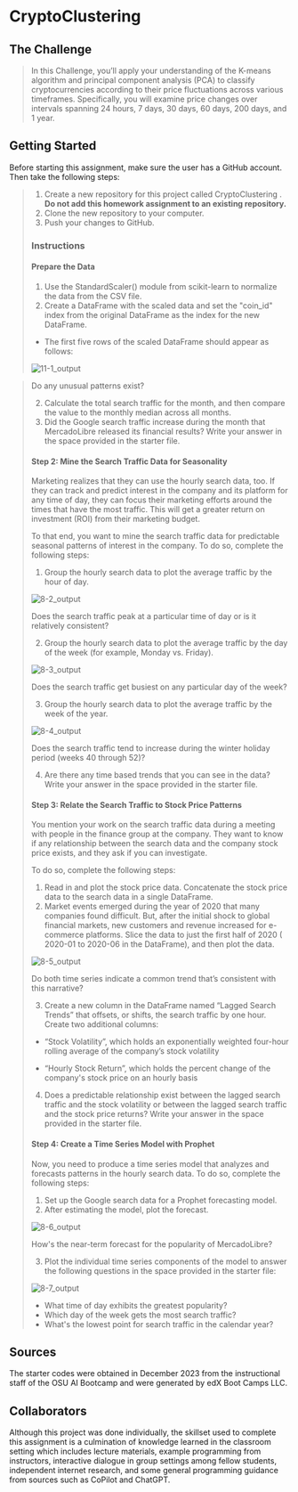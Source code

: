 # CryptoClustering
## The Challenge
>In this Challenge, you’ll apply your understanding of the K-means algorithm and
>principal component analysis (PCA) to classify cryptocurrencies according to
>their price fluctuations across various timeframes. Specifically, you will
>examine price changes over intervals spanning 24 hours, 7 days, 30 days,
>60 days, 200 days, and 1 year.


## Getting Started
Before starting this assignment, make sure the user has a GitHub account. Then
take the following steps:
>   1. Create a new repository for this project called CryptoClustering .
>   **Do not add this homework assignment to an existing repository.**
>   2. Clone the new repository to your computer.
>   3. Push your changes to GitHub.
>
>### Instructions
>#### Prepare the Data
>1. Use the StandardScaler() module from scikit-learn to normalize the data from
>the CSV file.
>2. Create a DataFrame with the scaled data and set the "coin_id" index from the
>original DataFrame as the index for the new DataFrame.
>-  The first five rows of the scaled DataFrame should appear as follows:
>
>![11-1_output](https://github.com/RAC-Git-Hub/CryptoClustering/blob/main/Resources/11-1_output.png?raw=true)



>
>Do any unusual patterns exist?
>
>   2. Calculate the total search traffic for the month, and then compare the
>   value to the monthly median across all months.
>   3. Did the Google search traffic increase during the month that MercadoLibre
>   released its financial results? Write your answer in the space provided in
>   the starter file.
>
>#### Step 2: Mine the Search Traffic Data for Seasonality
>Marketing realizes that they can use the hourly search data, too. If they
>can track and predict interest in the company and its platform for any time
>of day, they can focus their marketing efforts around the times that have
>the most traffic. This will get a greater return on investment (ROI) from
>their marketing budget.
>
>To that end, you want to mine the search traffic data for predictable seasonal
>patterns of interest in the company. To do so, complete the following steps:
>   1. Group the hourly search data to plot the average traffic by the hour of
>   day. 
>
>![8-2_output](https://github.com/RAC-Git-Hub/prophet-challenge/blob/main/8-2_output.png?raw=true)
>
>   Does the search traffic peak at a particular time of day or is it
>   relatively consistent?
>
>   2. Group the hourly search data to plot the average traffic by the day of
>   the week (for example, Monday vs. Friday).
>
>![8-3_output](https://github.com/RAC-Git-Hub/prophet-challenge/blob/main/8-3_output.png?raw=true)
>
>   Does the search traffic get busiest on any particular day of the week?
>
>   3. Group the hourly search data to plot the average traffic by the week of
>   the year. 
>
>![8-4_output](https://github.com/RAC-Git-Hub/prophet-challenge/blob/main/8-4_output.png?raw=true)
>
>Does the search traffic tend to increase during the winter holiday
>   period (weeks 40 through 52)?
>
>   4. Are there any time based trends that you can see in the data? Write your
>   answer in the space provided in the starter file.
>
>#### Step 3: Relate the Search Traffic to Stock Price Patterns
>You mention your work on the search traffic data during a meeting with people
>in the finance group at the company. They want to know if any relationship
>between the search data and the company stock price exists, and they ask if you
>can investigate.
>
>To do so, complete the following steps:
>   1. Read in and plot the stock price data. Concatenate the stock price data
>   to the search data in a single DataFrame.
>   2. Market events emerged during the year of 2020 that many companies found
>   difficult. But, after the initial shock to global financial markets, new
>   customers and revenue increased for e-commerce platforms. Slice the data to
>   just the first half of 2020 ( 2020-01 to 2020-06 in the DataFrame), and then
>   plot the data. 
>
>![8-5_output](https://github.com/RAC-Git-Hub/prophet-challenge/blob/main/8-5_output.png?raw=true)
>
>   Do both time series indicate a common trend that’s consistent
>   with this narrative?
>
>   3. Create a new column in the DataFrame named “Lagged Search Trends” that
>   offsets, or shifts, the search traffic by one hour. Create two additional
>   columns:
>-  “Stock Volatility”, which holds an exponentially weighted four-hour rolling
>   average of the company’s stock volatility
>
>-  “Hourly Stock Return”, which holds the percent change of the company's stock
>   price on an hourly basis
>
>   4. Does a predictable relationship exist between the lagged search traffic
>   and the stock volatility or between the lagged search traffic and the stock
>   price returns? Write your answer in the space provided in the starter file.
>
>#### Step 4: Create a Time Series Model with Prophet
>Now, you need to produce a time series model that analyzes and forecasts
>patterns in the hourly search data. To do so, complete the following steps:
>   1. Set up the Google search data for a Prophet forecasting model.
>   2. After estimating the model, plot the forecast. 
>
>![8-6_output](https://github.com/RAC-Git-Hub/prophet-challenge/blob/main/8-6_output.png?raw=true)
>
>   How's the near-term forecast for the popularity of MercadoLibre?
>
>   3. Plot the individual time series components of the model to answer the
>   following questions in the space provided in the starter file:
>
>![8-7_output](https://github.com/RAC-Git-Hub/prophet-challenge/blob/main/8-7_output.png?raw=true)
>
>-  What time of day exhibits the greatest popularity?
>-  Which day of the week gets the most search traffic?
>-  What's the lowest point for search traffic in the calendar year?
>
## Sources
The starter codes were obtained in December 2023 from the instructional staff of
the OSU AI Bootcamp and were generated by edX Boot Camps LLC.
## Collaborators
Although this project was done individually, the skillset used to complete this 
assignment is a culmination of knowledge learned in the classroom setting which
includes lecture materials, example programming from instructors, interactive
dialogue in group settings among fellow students, independent internet research,
and some general programming guidance from sources such as CoPilot and ChatGPT. 